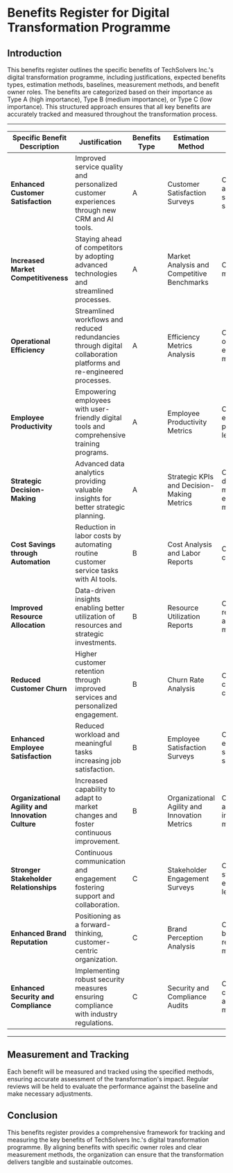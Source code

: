 # Benefits Register for Digital Transformation Programme

## Introduction

This benefits register outlines the specific benefits of TechSolvers Inc.'s digital transformation programme, including justifications, expected benefits types, estimation methods, baselines, measurement methods, and benefit owner roles. The benefits are categorized based on their importance as Type A (high importance), Type B (medium importance), or Type C (low importance). This structured approach ensures that all key benefits are accurately tracked and measured throughout the transformation process.

---

| Specific Benefit Description                        | Justification                                                                                              | Benefits Type | Estimation Method                                | Baseline                                       | Measurement Method                              | Benefit Owner Role           |
|-----------------------------------------------------|------------------------------------------------------------------------------------------------------------|---------------|-------------------------------------------------|-------------------------------------------------|-------------------------------------------------|------------------------------|
| **Enhanced Customer Satisfaction**                  | Improved service quality and personalized customer experiences through new CRM and AI tools.               | A             | Customer Satisfaction Surveys                    | Current average satisfaction score             | Regular customer surveys and feedback             | Customer Experience Lead     |
| **Increased Market Competitiveness**                | Staying ahead of competitors by adopting advanced technologies and streamlined processes.                  | A             | Market Analysis and Competitive Benchmarks       | Current market share                            | Market share reports and competitive analysis    | Executive Leadership          |
| **Operational Efficiency**                          | Streamlined workflows and reduced redundancies through digital collaboration platforms and re-engineered processes. | A             | Efficiency Metrics Analysis                      | Current operational efficiency metrics         | Efficiency metrics tracking and process audits   | IT Department                |
| **Employee Productivity**                           | Empowering employees with user-friendly digital tools and comprehensive training programs.                 | A             | Employee Productivity Metrics                    | Current employee productivity levels            | Productivity tracking and employee feedback      | HR Department                |
| **Strategic Decision-Making**                       | Advanced data analytics providing valuable insights for better strategic planning.                        | A             | Strategic KPIs and Decision-Making Metrics       | Current decision-making effectiveness metrics   | KPIs tracking and decision quality assessments   | Data Analytics Team          |
| **Cost Savings through Automation**                 | Reduction in labor costs by automating routine customer service tasks with AI tools.                      | B             | Cost Analysis and Labor Reports                  | Current labor costs                             | Cost savings tracking and financial reports      | Finance Department           |
| **Improved Resource Allocation**                    | Data-driven insights enabling better utilization of resources and strategic investments.                  | B             | Resource Utilization Reports                     | Current resource allocation metrics             | Resource usage tracking and investment analysis  | Executive Leadership         |
| **Reduced Customer Churn**                          | Higher customer retention through improved services and personalized engagement.                          | B             | Churn Rate Analysis                              | Current customer churn rates                    | Churn tracking and customer retention reports    | Customer Experience Lead     |
| **Enhanced Employee Satisfaction**                  | Reduced workload and meaningful tasks increasing job satisfaction.                                       | B             | Employee Satisfaction Surveys                    | Current employee satisfaction scores            | Regular employee surveys and HR reports          | HR Department                |
| **Organizational Agility and Innovation Culture**   | Increased capability to adapt to market changes and foster continuous improvement.                       | B             | Organizational Agility and Innovation Metrics    | Current agility and innovation metrics          | Agility tracking and innovation impact analysis  | Executive Leadership         |
| **Stronger Stakeholder Relationships**              | Continuous communication and engagement fostering support and collaboration.                             | C             | Stakeholder Engagement Surveys                   | Current stakeholder engagement levels           | Periodic stakeholder surveys and feedback        | Communications Specialist    |
| **Enhanced Brand Reputation**                       | Positioning as a forward-thinking, customer-centric organization.                                         | C             | Brand Perception Analysis                        | Current brand reputation metrics                | Brand reputation tracking and market perception surveys | Marketing Department          |
| **Enhanced Security and Compliance**                | Implementing robust security measures ensuring compliance with industry regulations.                      | C             | Security and Compliance Audits                   | Current compliance and security measures        | Regular security audits and compliance reports   | IT Department                |

---

## Measurement and Tracking

Each benefit will be measured and tracked using the specified methods, ensuring accurate assessment of the transformation's impact. Regular reviews will be held to evaluate the performance against the baseline and make necessary adjustments.

## Conclusion

This benefits register provides a comprehensive framework for tracking and measuring the key benefits of TechSolvers Inc.'s digital transformation programme. By aligning benefits with specific owner roles and clear measurement methods, the organization can ensure that the transformation delivers tangible and sustainable outcomes.
